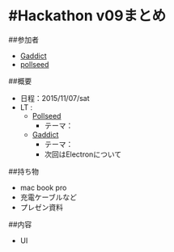 # #Hackathon v09まとめ

##参加者
* [Gaddict](https://github.com/Gaddict)
* [pollseed](https://github.com/pollseed)

##概要
* 日程：2015/11/07/sat
* LT : 
  * [Pollseed](https://github.com/pollseed)
    * テーマ： [](http://www.slideshare.net/pollseed/)
  * [Gaddict](https://github.com/Gaddict)
    * テーマ： [](http://www.slideshare.net/Gaddict/)
    * 次回はElectronについて

##持ち物
* mac book pro
* 充電ケーブルなど
* プレゼン資料

##内容
* UI
